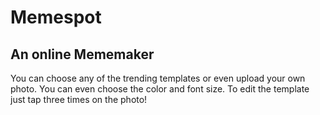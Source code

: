 # Memespot

## An online Mememaker

You can choose any of the trending templates or even upload your own photo.
You can even choose the color and font size.
To edit the template just tap three times on the photo!
